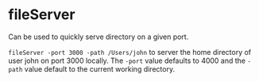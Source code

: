# fileServer
Can be used to quickly serve directory on a given port.

`fileServer -port 3000 -path /Users/john` to server the home directory of user john on port 3000 locally.
The `-port` value defaults to 4000 and the `-path` value default to the current working directory.
